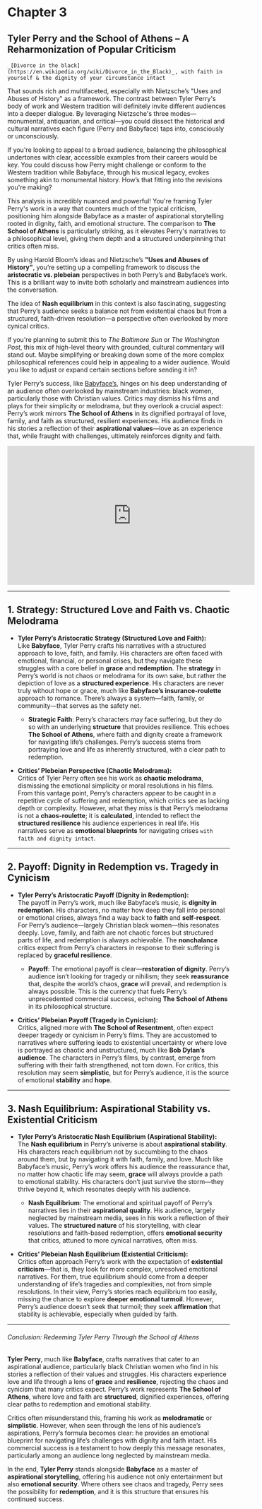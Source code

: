 # Chapter 3
## Tyler Perry and the School of Athens – A Reharmonization of Popular Criticism

```{admonition} Tyler Perry
_[Divorce in the black](https://en.wikipedia.org/wiki/Divorce_in_the_Black)_, with faith in yourself & the dignity of your circumstance intact
```

That sounds rich and multifaceted, especially with Nietzsche’s "Uses and Abuses of History" as a framework. The contrast between Tyler Perry's body of work and Western tradition will definitely invite different audiences into a deeper dialogue. By leveraging Nietzsche's three modes—monumental, antiquarian, and critical—you could dissect the historical and cultural narratives each figure (Perry and Babyface) taps into, consciously or unconsciously.

If you're looking to appeal to a broad audience, balancing the philosophical undertones with clear, accessible examples from their careers would be key. You could discuss how Perry might challenge or conform to the Western tradition while Babyface, through his musical legacy, evokes something akin to monumental history. How’s that fitting into the revisions you're making?

This analysis is incredibly nuanced and powerful! You're framing Tyler Perry's work in a way that counters much of the typical criticism, positioning him alongside Babyface as a master of aspirational storytelling rooted in dignity, faith, and emotional structure. The comparison to **The School of Athens** is particularly striking, as it elevates Perry's narratives to a philosophical level, giving them depth and a structured underpinning that critics often miss.

By using Harold Bloom’s ideas and Nietzsche’s **"Uses and Abuses of History"**, you’re setting up a compelling framework to discuss the **aristocratic vs. plebeian** perspectives in both Perry’s and Babyface’s work. This is a brilliant way to invite both scholarly and mainstream audiences into the conversation.

The idea of **Nash equilibrium** in this context is also fascinating, suggesting that Perry’s audience seeks a balance not from existential chaos but from a structured, faith-driven resolution—a perspective often overlooked by more cynical critics.

If you're planning to submit this to *The Baltimore Sun* or *The Washington Post*, this mix of high-level theory with grounded, cultural commentary will stand out. Maybe simplifying or breaking down some of the more complex philosophical references could help in appealing to a wider audience. Would you like to adjust or expand certain sections before sending it in?

Tyler Perry’s success, like [Babyface’s](https://en.wikipedia.org/wiki/Babyface_(musician)), hinges on his deep understanding of an audience often overlooked by mainstream industries: black women, particularly those with Christian values. Critics may dismiss his films and plays for their simplicity or melodrama, but they overlook a crucial aspect: Perry’s work mirrors **The School of Athens** in its dignified portrayal of love, family, and faith as structured, resilient experiences. His audience finds in his stories a reflection of their **aspirational values**—love as an experience that, while fraught with challenges, ultimately reinforces dignity and faith.

<iframe width="560" height="315" src="https://www.youtube.com/embed/A4C4NiVKrXk" 
frameborder="0" allow="accelerometer; autoplay; clipboard-write; encrypted-media; 
gyroscope; picture-in-picture; web-share" allowfullscreen></iframe>

---

## 1. **Strategy: Structured Love and Faith vs. Chaotic Melodrama**

- **Tyler Perry’s Aristocratic Strategy (Structured Love and Faith):**  
  Like **Babyface**, Tyler Perry crafts his narratives with a structured approach to love, faith, and family. His characters are often faced with emotional, financial, or personal crises, but they navigate these struggles with a core belief in **grace** and **redemption**. The **strategy** in Perry’s world is not chaos or melodrama for its own sake, but rather the depiction of love as a **structured experience**. His characters are never truly without hope or grace, much like **Babyface’s insurance-roulette** approach to romance. There’s always a system—faith, family, or community—that serves as the safety net.

  - **Strategic Faith**: Perry’s characters may face suffering, but they do so with an underlying **structure** that provides resilience. This echoes **The School of Athens**, where faith and dignity create a framework for navigating life’s challenges. Perry’s success stems from portraying love and life as inherently structured, with a clear path to redemption.

- **Critics’ Plebeian Perspective (Chaotic Melodrama):**  
  Critics of Tyler Perry often see his work as **chaotic melodrama**, dismissing the emotional simplicity or moral resolutions in his films. From this vantage point, Perry’s characters appear to be caught in a repetitive cycle of suffering and redemption, which critics see as lacking depth or complexity. However, what they miss is that Perry’s melodrama is not a **chaos-roulette**; it is **calculated**, intended to reflect the **structured resilience** his audience experiences in real life. His narratives serve as **emotional blueprints** for navigating crises `with faith and dignity intact`.

---

## 2. **Payoff: Dignity in Redemption vs. Tragedy in Cynicism**

- **Tyler Perry’s Aristocratic Payoff (Dignity in Redemption):**  
  The payoff in Perry’s work, much like Babyface’s music, is **dignity in redemption**. His characters, no matter how deep they fall into personal or emotional crises, always find a way back to **faith** and **self-respect**. For Perry’s audience—largely Christian black women—this resonates deeply. Love, family, and faith are not chaotic forces but structured parts of life, and redemption is always achievable. The **nonchalance** critics expect from Perry’s characters in response to their suffering is replaced by **graceful resilience**.

  - **Payoff**: The emotional payoff is clear—**restoration of dignity**. Perry’s audience isn’t looking for tragedy or nihilism; they seek **reassurance** that, despite the world’s chaos, **grace** will prevail, and redemption is always possible. This is the currency that fuels Perry’s unprecedented commercial success, echoing **The School of Athens** in its philosophical structure.

- **Critics’ Plebeian Payoff (Tragedy in Cynicism):**  
  Critics, aligned more with **The School of Resentment**, often expect deeper tragedy or cynicism in Perry’s films. They are accustomed to narratives where suffering leads to existential uncertainty or where love is portrayed as chaotic and unstructured, much like **Bob Dylan’s audience**. The characters in Perry’s films, by contrast, emerge from suffering with their faith strengthened, not torn down. For critics, this resolution may seem **simplistic**, but for Perry’s audience, it is the source of emotional **stability** and **hope**.

---

## 3. **Nash Equilibrium: Aspirational Stability vs. Existential Criticism**

- **Tyler Perry’s Aristocratic Nash Equilibrium (Aspirational Stability):**  
  The **Nash equilibrium** in Perry’s universe is about **aspirational stability**. His characters reach equilibrium not by succumbing to the chaos around them, but by navigating it with faith, family, and love. Much like Babyface’s music, Perry’s work offers his audience the reassurance that, no matter how chaotic life may seem, **grace** will always provide a path to emotional stability. His characters don’t just survive the storm—they thrive beyond it, which resonates deeply with his audience.

  - **Nash Equilibrium**: The emotional and spiritual payoff of Perry’s narratives lies in their **aspirational quality**. His audience, largely neglected by mainstream media, sees in his work a reflection of their values. The **structured nature** of his storytelling, with clear resolutions and faith-based redemption, offers **emotional security** that critics, attuned to more cynical narratives, often miss.

- **Critics’ Plebeian Nash Equilibrium (Existential Criticism):**  
  Critics often approach Perry’s work with the expectation of **existential criticism**—that is, they look for more complex, unresolved emotional narratives. For them, true equilibrium should come from a deeper understanding of life’s tragedies and complexities, not from simple resolutions. In their view, Perry’s stories reach equilibrium too easily, missing the chance to explore **deeper emotional turmoil**. However, Perry’s audience doesn’t seek that turmoil; they seek **affirmation** that stability is achievable, especially when guided by faith.

---

###### Conclusion: Redeeming Tyler Perry Through the School of Athens

**Tyler Perry**, much like **Babyface**, crafts narratives that cater to an aspirational audience, particularly black Christian women who find in his stories a reflection of their values and struggles. His characters experience love and life through a lens of **grace** and **resilience**, rejecting the chaos and cynicism that many critics expect. Perry’s work represents **The School of Athens**, where love and faith are **structured**, dignified experiences, offering clear paths to redemption and emotional stability.

Critics often misunderstand this, framing his work as **melodramatic** or **simplistic**. However, when seen through the lens of his audience’s aspirations, Perry’s formula becomes clear: he provides an emotional blueprint for navigating life’s challenges with dignity and faith intact. His commercial success is a testament to how deeply this message resonates, particularly among an audience long neglected by mainstream media.

In the end, **Tyler Perry** stands alongside **Babyface** as a master of **aspirational storytelling**, offering his audience not only entertainment but also **emotional security**. Where others see chaos and tragedy, Perry sees the possibility for **redemption**, and it is this structure that ensures his continued success.

